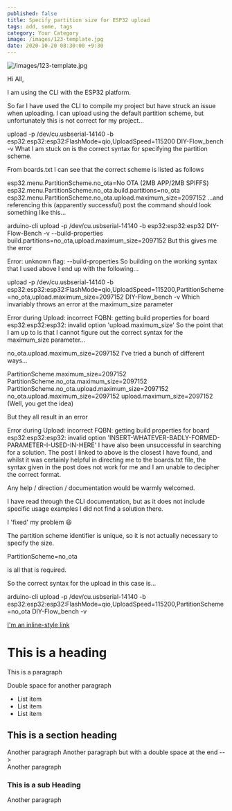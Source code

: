 ```yaml
---
published: false
title: Specify partition size for ESP32 upload 
tags: add, some, tags
category: Your Category
image: /images/123-template.jpg
date: 2020-10-20 08:30:00 +9:30
---
```


![/images/123-template.jpg](/images/123-template.jpg)


Hi All,

I am using the CLI with the ESP32 platform.

So far I have used the CLI to compile my project but have struck an issue when uploading. I can upload using the default partition scheme, but unfortunately this is not correct for my project...

upload -p /dev/cu.usbserial-14140 -b esp32:esp32:esp32:FlashMode=qio,UploadSpeed=115200 DIY-Flow_bench -v
What I am stuck on is the correct syntax for specifying the partition scheme.

From boards.txt I can see that the correct scheme is listed as follows

esp32.menu.PartitionScheme.no_ota=No OTA (2MB APP/2MB SPIFFS)
esp32.menu.PartitionScheme.no_ota.build.partitions=no_ota
esp32.menu.PartitionScheme.no_ota.upload.maximum_size=2097152
...and referencing this (apparently successful) post the command should look something like this...

arduino-cli upload -p /dev/cu.usbserial-14140 -b esp32:esp32:esp32 DIY-Flow-Bench -v --build-properties build.partitions=no_ota,upload.maximum_size=2097152
But this gives me the error

Error: unknown flag: --build-properties
So building on the working syntax that I used above I end up with the following...

upload -p /dev/cu.usbserial-14140 -b esp32:esp32:esp32:FlashMode=qio,UploadSpeed=115200,PartitionScheme=no_ota,upload.maximum_size=2097152 DIY-Flow_bench -v
Which invariably throws an error at the maximum_size parameter

Error during Upload: incorrect FQBN: getting build properties for board esp32:esp32:esp32: invalid option 'upload.maximum_size'
So the point that I am up to is that I cannot figure out the correct syntax for the maximum_size parameter...

no_ota.upload.maximum_size=2097152
I've tried a bunch of different ways...

PartitionScheme.maximum_size=2097152
PartitionScheme.no_ota.maximum_size=2097152 
PartitionScheme.no_ota.upload.maximum_size=2097152
no_ota.upload.maximum_size=2097152
upload.maximum_size=2097152
(Well, you get the idea)

But they all result in an error

Error during Upload: incorrect FQBN: getting build properties for board esp32:esp32:esp32: invalid option 'INSERT-WHATEVER-BADLY-FORMED-PARAMETER-I-USED-IN-HERE'
I have also been unsuccessful in searching for a solution. The post I linked to above is the closest I have found, and whilst it was certainly helpful in directing me to the boards.txt file, the syntax given in the post does not work for me and I am unable to decipher the correct format.

Any help / direction / documentation would be warmly welcomed.

I have read through the CLI documentation, but as it does not include specific usage examples I did not find a solution there.






I 'fixed' my problem :smiley:

The partition scheme identifier is unique, so it is not actually necessary to specify the size.

PartitionScheme=no_ota

is all that is required.

So the correct syntax for the upload in this case is...

arduino-cli upload -p /dev/cu.usbserial-14140 -b esp32:esp32:esp32:FlashMode=qio,UploadSpeed=115200,PartitionScheme=no_ota DIY-Flow_bench -v





[I'm an inline-style link](https://www.google.com)

# This is a heading

This is a paragraph

Double space for another paragraph

- List item
- List item
- List item

## This is a section heading

Another paragraph
Another paragraph but with a double space at the end -->  
Another paragraph  

### This is a sub Heading

Another paragraph